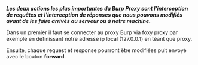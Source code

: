 ***Les deux actions les plus importantes du Burp Proxy sont l'interception de requêtes et l'interception de réponses que nous pouvons modifiés avant de les faire arrivés au serveur ou à notre machine.***

Dans un premier il faut se connecter au proxy Burp via foxy proxy par exemple en définissant notre adresse ip local (127.0.0.1) en téant que proxy.

Ensuite, chaque request et response pourront être modifiées puit envoyé avec le bouton **forward**.
